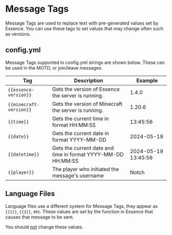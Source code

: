 # Message Tags

Message Tags are used to replace text with pre-generated values set by Essence. You can use these tags to set values that may change often such as versions.

## config.yml
Message Tags supported in config.yml strings are shown below. These can be used in the MOTD, or join/leave messages.

| Tag                     | Description                                                  | Example             |
|-------------------------|--------------------------------------------------------------|---------------------|
| `{{essence-version}}`   | Gets the version of Essence the server is running.           | 1.4.0               |
| `{{minecraft-version}}` | Gets the version of Minecraft the server is running.         | 1.20.6              |
| `{{time}}`              | Gets the current time in format HH:MM:SS                     | 13:45:56            |
| `{{date}}`              | Gets the current date in format YYYY-MM-DD                   | 2024-05-19          |
| `{{datetime}}`          | Gets the current date and time in format YYYY-MM-DD HH:MM:SS | 2024-05-19 13:45:56 |
| `{{player}}`            | The player who initiated the message's username              | Notch               |

## Language Files

Language files use a different system for Message Tags, they appear as `{{1}}`, `{{2}}`, etc.
These values are set by the function in Essence that causes that message to be sent.

You should <u>not</u> change these values.
